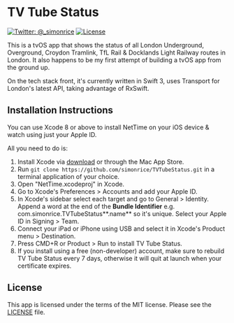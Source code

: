 # TV Tube Status

[![Twitter: @_simonrice](https://img.shields.io/badge/contact-@__simonrice-blue.svg?style=flat)](https://twitter.com/_simonrice)
[![License](https://img.shields.io/badge/license-MIT-green.svg?style=flat)](https://github.com/simonrice/TVTubeStatus/blob/master/LICENSE)

This is a tvOS app that shows the status of all London Underground, Overground, Croydon Tramlink, TfL Rail & Docklands Light Railway routes in London.  It also happens to be my first attempt of building a tvOS app from the ground up.

On the tech stack front, it's currently written in Swift 3, uses Transport for London's latest API, taking advantage of RxSwift.

## Installation Instructions

You can use Xcode 8 or above to install NetTime on your iOS device & watch using just your Apple ID.

All you need to do is:

1. Install Xcode via [download](https://developer.apple.com/xcode/download/) or through the Mac App Store.
1. Run `git clone https://github.com/simonrice/TVTubeStatus.git` in a terminal application of your choice.
1. Open "NetTime.xcodeproj" in Xcode.
1. Go to Xcode's Preferences > Accounts and add your Apple ID.
1. In Xcode's sidebar select each target and go to General > Identity. Append a word at the end of the **Bundle Identifier** e.g. com.simonrice.TVTubeStatus**.name** so it's unique. Select your Apple ID in Signing > Team.
1. Connect your iPad or iPhone using USB and select it in Xcode's Product menu > Destination.
1. Press CMD+R or Product > Run to install TV Tube Status.
1. If you install using a free (non-developer) account, make sure to rebuild TV Tube Status every 7 days, otherwise it will quit at launch when your certificate expires.

## License

This app is licensed under the terms of the MIT license. Please see the [LICENSE](LICENSE) file.
